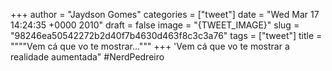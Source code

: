 
+++
author = "Jaydson Gomes"
categories = ["tweet"]
date = "Wed Mar 17 14:24:35 +0000 2010"
draft = false
image = "{TWEET_IMAGE}"
slug = "98246ea50542272b2d40f7b4630d463f8c3c3a76"
tags = ["tweet"]
title = """"Vem cá que vo te mostrar..."""
+++
'Vem cá que vo te mostrar a realidade aumentada" #NerdPedreiro
